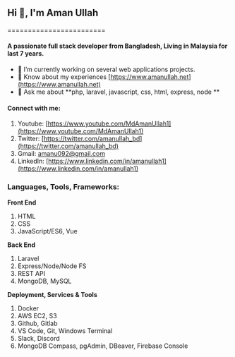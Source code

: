 
## Hi 👋, I'm Aman Ullah
========================
#### A passionate full stack developer from Bangladesh, Living in Malaysia for last 7 years.

- 🌱 I’m currently working on several web applications projects.
- 📄 Know about my experiences [https://www.amanullah.net](https://www.amanullah.net)
- 💬 Ask me about **php, laravel, javascript, css, html, express, node **

#### Connect with me:
1. Youtube: [https://www.youtube.com/MdAmanUllah1](https://www.youtube.com/MdAmanUllah1)
2. Twitter: [https://twitter.com/amanullah_bd](https://twitter.com/amanullah_bd)
3. Gmail: amanu092@gmail.com
4. LinkedIn: [https://www.linkedin.com/in/amanullah1](https://www.linkedin.com/in/amanullah1)



### Languages, Tools, Frameworks:
**Front End**
 1. HTML
 2. CSS
 3. JavaScript/ES6, Vue


**Back End**

 1. Laravel
 2. Express/Node/Node FS
 3. REST API
 4. MongoDB, MySQL

 
**Deployment, Services & Tools**

 1. Docker
 2. AWS EC2, S3
 3. Github, Gitlab
 4. VS Code, Git, Windows Terminal
 5. Slack, Discord
 6. MongoDB Compass, pgAdmin, DBeaver, Firebase Console 


